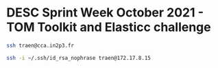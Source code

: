 # DESC Sprint Week October 2021 - TOM Toolkit and Elasticc challenge

```bash
ssh traen@cca.in2p3.fr

ssh -i ~/.ssh/id_rsa_nophrase traen@172.17.8.15
```
